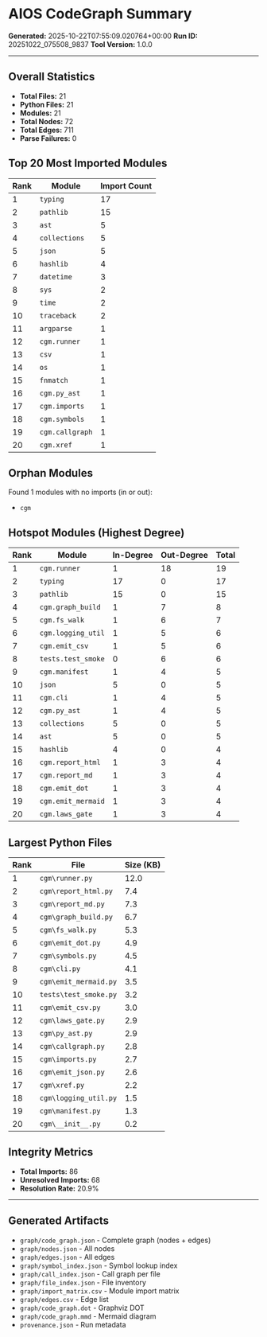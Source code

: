 # AIOS CodeGraph Summary

**Generated:** 2025-10-22T07:55:09.020764+00:00
**Run ID:** 20251022_075508_9837
**Tool Version:** 1.0.0

---

## Overall Statistics

- **Total Files:** 21
- **Python Files:** 21
- **Modules:** 21
- **Total Nodes:** 72
- **Total Edges:** 711
- **Parse Failures:** 0

## Top 20 Most Imported Modules

| Rank | Module | Import Count |
|------|--------|-------------|
| 1 | `typing` | 17 |
| 2 | `pathlib` | 15 |
| 3 | `ast` | 5 |
| 4 | `collections` | 5 |
| 5 | `json` | 5 |
| 6 | `hashlib` | 4 |
| 7 | `datetime` | 3 |
| 8 | `sys` | 2 |
| 9 | `time` | 2 |
| 10 | `traceback` | 2 |
| 11 | `argparse` | 1 |
| 12 | `cgm.runner` | 1 |
| 13 | `csv` | 1 |
| 14 | `os` | 1 |
| 15 | `fnmatch` | 1 |
| 16 | `cgm.py_ast` | 1 |
| 17 | `cgm.imports` | 1 |
| 18 | `cgm.symbols` | 1 |
| 19 | `cgm.callgraph` | 1 |
| 20 | `cgm.xref` | 1 |

## Orphan Modules

Found 1 modules with no imports (in or out):

- `cgm`

## Hotspot Modules (Highest Degree)

| Rank | Module | In-Degree | Out-Degree | Total |
|------|--------|-----------|------------|-------|
| 1 | `cgm.runner` | 1 | 18 | 19 |
| 2 | `typing` | 17 | 0 | 17 |
| 3 | `pathlib` | 15 | 0 | 15 |
| 4 | `cgm.graph_build` | 1 | 7 | 8 |
| 5 | `cgm.fs_walk` | 1 | 6 | 7 |
| 6 | `cgm.logging_util` | 1 | 5 | 6 |
| 7 | `cgm.emit_csv` | 1 | 5 | 6 |
| 8 | `tests.test_smoke` | 0 | 6 | 6 |
| 9 | `cgm.manifest` | 1 | 4 | 5 |
| 10 | `json` | 5 | 0 | 5 |
| 11 | `cgm.cli` | 1 | 4 | 5 |
| 12 | `cgm.py_ast` | 1 | 4 | 5 |
| 13 | `collections` | 5 | 0 | 5 |
| 14 | `ast` | 5 | 0 | 5 |
| 15 | `hashlib` | 4 | 0 | 4 |
| 16 | `cgm.report_html` | 1 | 3 | 4 |
| 17 | `cgm.report_md` | 1 | 3 | 4 |
| 18 | `cgm.emit_dot` | 1 | 3 | 4 |
| 19 | `cgm.emit_mermaid` | 1 | 3 | 4 |
| 20 | `cgm.laws_gate` | 1 | 3 | 4 |

## Largest Python Files

| Rank | File | Size (KB) |
|------|------|----------|
| 1 | `cgm\runner.py` | 12.0 |
| 2 | `cgm\report_html.py` | 7.4 |
| 3 | `cgm\report_md.py` | 7.3 |
| 4 | `cgm\graph_build.py` | 6.7 |
| 5 | `cgm\fs_walk.py` | 5.3 |
| 6 | `cgm\emit_dot.py` | 4.9 |
| 7 | `cgm\symbols.py` | 4.5 |
| 8 | `cgm\cli.py` | 4.1 |
| 9 | `cgm\emit_mermaid.py` | 3.5 |
| 10 | `tests\test_smoke.py` | 3.2 |
| 11 | `cgm\emit_csv.py` | 3.0 |
| 12 | `cgm\laws_gate.py` | 2.9 |
| 13 | `cgm\py_ast.py` | 2.9 |
| 14 | `cgm\callgraph.py` | 2.8 |
| 15 | `cgm\imports.py` | 2.7 |
| 16 | `cgm\emit_json.py` | 2.6 |
| 17 | `cgm\xref.py` | 2.2 |
| 18 | `cgm\logging_util.py` | 1.5 |
| 19 | `cgm\manifest.py` | 1.3 |
| 20 | `cgm\__init__.py` | 0.2 |

## Integrity Metrics

- **Total Imports:** 86
- **Unresolved Imports:** 68
- **Resolution Rate:** 20.9%

---

## Generated Artifacts

- `graph/code_graph.json` - Complete graph (nodes + edges)
- `graph/nodes.json` - All nodes
- `graph/edges.json` - All edges
- `graph/symbol_index.json` - Symbol lookup index
- `graph/call_index.json` - Call graph per file
- `graph/file_index.json` - File inventory
- `graph/import_matrix.csv` - Module import matrix
- `graph/edges.csv` - Edge list
- `graph/code_graph.dot` - Graphviz DOT
- `graph/code_graph.mmd` - Mermaid diagram
- `provenance.json` - Run metadata

